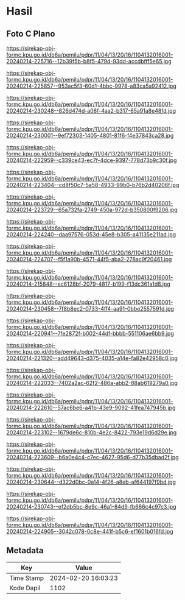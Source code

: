 # Hasil

## Foto C Plano

https://sirekap-obj-formc.kpu.go.id/db6a/pemilu/pdpr/11/04/13/20/16/1104132016001-20240214-225716--12b39f5b-b8f5-479d-93dd-accdbfff5e65.jpg

https://sirekap-obj-formc.kpu.go.id/db6a/pemilu/pdpr/11/04/13/20/16/1104132016001-20240214-225857--953ac5f3-60d1-4bbc-9978-a83ca5a92412.jpg

https://sirekap-obj-formc.kpu.go.id/db6a/pemilu/pdpr/11/04/13/20/16/1104132016001-20240214-230248--826d474d-a08f-4aa2-b317-65a91a8e48fd.jpg

https://sirekap-obj-formc.kpu.go.id/db6a/pemilu/pdpr/11/04/13/20/16/1104132016001-20240214-230001--9ef72303-1405-4801-81f6-f4e37843ca28.jpg

https://sirekap-obj-formc.kpu.go.id/db6a/pemilu/pdpr/11/04/13/20/16/1104132016001-20240214-222959--c339ce43-ec7f-4dce-9397-778d73b9c30f.jpg

https://sirekap-obj-formc.kpu.go.id/db6a/pemilu/pdpr/11/04/13/20/16/1104132016001-20240214-223404--cd8f50c7-5a58-4933-99b0-b76b2d40206f.jpg

https://sirekap-obj-formc.kpu.go.id/db6a/pemilu/pdpr/11/04/13/20/16/1104132016001-20240214-223729--65a732fa-2749-450a-972d-b350800f9206.jpg

https://sirekap-obj-formc.kpu.go.id/db6a/pemilu/pdpr/11/04/13/20/16/1104132016001-20240214-224240--daa97576-053d-45e8-b305-a41135e211ad.jpg

https://sirekap-obj-formc.kpu.go.id/db6a/pemilu/pdpr/11/04/13/20/16/1104132016001-20240214-224707--f5f1a90b-4571-44f5-aba2-278ac9f20461.jpg

https://sirekap-obj-formc.kpu.go.id/db6a/pemilu/pdpr/11/04/13/20/16/1104132016001-20240214-215848--ec6128bf-2079-4817-b199-f13dc361a1d8.jpg

https://sirekap-obj-formc.kpu.go.id/db6a/pemilu/pdpr/11/04/13/20/16/1104132016001-20240214-230458--7f8b8ec2-0733-4ff4-aa91-0bbe2557591d.jpg

https://sirekap-obj-formc.kpu.go.id/db6a/pemilu/pdpr/11/04/13/20/16/1104132016001-20240214-220941--7fe2872f-b002-44df-bbbb-551106ae6bb9.jpg

https://sirekap-obj-formc.kpu.go.id/db6a/pemilu/pdpr/11/04/13/20/16/1104132016001-20240214-221320--add49643-d375-4035-a14e-fa82e42958c0.jpg

https://sirekap-obj-formc.kpu.go.id/db6a/pemilu/pdpr/11/04/13/20/16/1104132016001-20240214-222033--7402a2ac-62f2-486a-abb2-88ab619279a0.jpg

https://sirekap-obj-formc.kpu.go.id/db6a/pemilu/pdpr/11/04/13/20/16/1104132016001-20240214-222610--57ac6be6-a41b-43e9-9092-41fea747945b.jpg

https://sirekap-obj-formc.kpu.go.id/db6a/pemilu/pdpr/11/04/13/20/16/1104132016001-20240214-223102--1679de6c-810b-4e2c-8422-793e19d6d29e.jpg

https://sirekap-obj-formc.kpu.go.id/db6a/pemilu/pdpr/11/04/13/20/16/1104132016001-20240214-223609--b6a0e4c4-c7ec-4627-95d6-d77b35dbad2f.jpg

https://sirekap-obj-formc.kpu.go.id/db6a/pemilu/pdpr/11/04/13/20/16/1104132016001-20240214-230644--d322d0bc-0a14-4f26-a8eb-af644197f9bd.jpg

https://sirekap-obj-formc.kpu.go.id/db6a/pemilu/pdpr/11/04/13/20/16/1104132016001-20240214-230743--ef2db5bc-8e9c-46a1-84d9-fb666c4c97c3.jpg

https://sirekap-obj-formc.kpu.go.id/db6a/pemilu/pdpr/11/04/13/20/16/1104132016001-20240214-224905--3042c078-0c8e-441f-b5c6-ef1601b016fd.jpg


## Metadata

| Key        | Value               |
| ---------- | ------------------- |
| Time Stamp | 2024-02-20 16:03:23 |
| Kode Dapil | 1102                |



